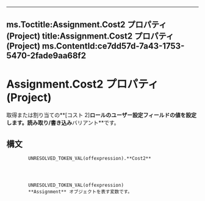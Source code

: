

---
ms.Toctitle:Assignment.Cost2 プロパティ (Project)
title:Assignment.Cost2 プロパティ (Project)
ms.ContentId:ce7dd57d-7a43-1753-5470-2fade9aa68f2
---
# Assignment.Cost2 プロパティ (Project)




取得または割り当ての**[コスト 2]**ロールのユーザー設定フィールドの値を設定します。読み取り/書き込み**バリアント**です。

## 構文

            UNRESOLVED_TOKEN_VAL(offexpression).**Cost2**




            UNRESOLVED_TOKEN_VAL(offexpression)
            **Assignment** オブジェクトを表す変数です。




